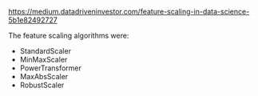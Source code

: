 https://medium.datadriveninvestor.com/feature-scaling-in-data-science-5b1e82492727

The feature scaling algorithms were:
- StandardScaler
- MinMaxScaler
- PowerTransformer
- MaxAbsScaler
- RobustScaler
